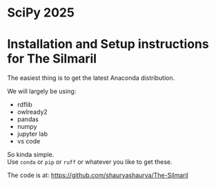# SciPy 2025          
          
# Installation and Setup instructions for The Silmaril          
          
The easiest thing is to get the latest Anaconda distribution.          
          
We will largely be using:          
* rdflib          
* owlready2          
* pandas          
* numpy          
* jupyter lab          
* vs code          
          
So kinda simple.          
Use `conda` or `pip` or `ruff` or whatever you like to get these.          
          
The code is at: https://github.com/shauryashaurya/The-Silmaril          
